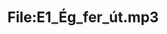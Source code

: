 ---
title: File:E1_Ég_fer_út.mp3
recording of: Ég fer út.
reading speed: slow
speaker: E
license: CC0
---